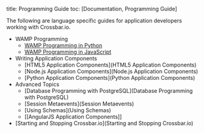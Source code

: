 title: Programming Guide
toc: [Documentation, Programming Guide]

The following are language specific guides for application developers working with Crossbar.io.

* WAMP Programming
  - [WAMP Programming in Python](http://autobahn.ws/python/wamp/programming.html)
  - [WAMP Programming in JavaScript](http://autobahn.ws/js/programming.html)
* Writing Application Components
  - [HTML5 Application Components](HTML5 Application Components)
  - [Node.js Application Components](Node.js Application Components)
  - [Python Application Components](Python Application Components)
* Advanced Topics
  - [Database Programming with PostgreSQL](Database Programming with PostgreSQL)
  - [Session Metaevents](Session Metaevents)
  - [Using Schemas](Using Schemas)
  - [[AngularJS Application Components]]
* [Starting and Stopping Crossbar.io](Starting and Stopping Crossbar.io)